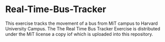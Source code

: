# Real-Time-Bus-Tracker
This exercise tracks the movement of a bus from MiT campus to Harvard University Campus.
The The Real Time Bus Tracker Exercise is distributed under the MiT license a copy iof which is uploaded into this repository.
